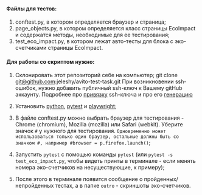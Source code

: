 #### Файлы для тестов:

1. conftest.py, в котором определяется браузер и страница;
2. page_objects.py, в котором определяется класс страницы EcoImpact и содержатся методы, необходимые для ее тестирования;
3. test_eco_impact.py, в котором лежат авто-тесты для блока с эко-счетчиками страницы EcoImpact.

#### Для работы со скриптом нужно: 

1. Склонировать этот репозиторий себе на компьютер;
git clone git@github.com:jeleshy/avito-test-task.git
При возникновении ssh-ошибок, нужно добавить публичный ssh-ключ к Вашему gitHub аккаунту. Подробнее про [привязку](https://docs.github.com/en/authentication/connecting-to-github-with-ssh/adding-a-new-ssh-key-to-your-github-account) ssh-ключа и про его [генерацию](https://docs.github.com/en/authentication/connecting-to-github-with-ssh/generating-a-new-ssh-key-and-adding-it-to-the-ssh-agent)

2. Установить [python](https://www.python.org/about/gettingstarted), [pytest](https://docs.pytest.org/en/8.2.x/getting-started.html) и [playwright](https://playwright.dev/python/docs/intro);

3. В файле conftest.py можно выбрать браузер для тестирования - Chrome (chromium), Mozilla (mozilla) или Safari (webkit). Уберите значок `#` у нужного для тестирования. `Одновременно может использоваться только один браузер, остальные должны быть со значком #, например #browser = p.firefox.launch()`;

4. Запустить `pytest` с помощью команды `pytest` (или `pytest -s test_eco_impact.py`, чтобы видеть принты в терминале - если менять номера эко-счетчиков на несуществующие, к примеру);

5. После этого в терминале появится сообщение о пройденных/непройденных тестах, а в папке `outro` - скриншоты эко-счетчиков.
